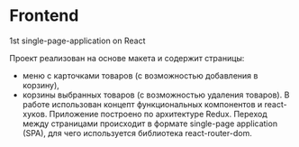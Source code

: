# Frontend
1st single-page-application on React

Проект реализован на основе макета и содержит страницы:
- меню с карточками товаров (с возможностью добавления в корзину),
- корзины выбранных товаров (с возможностью удаления товаров).
В работе использован концепт функциональных компонентов и react-хуков. Приложение построено по архитектуре Redux.
Переход между страницами происходит в формате single-page application (SPA), для чего используется библиотека react-router-dom.
